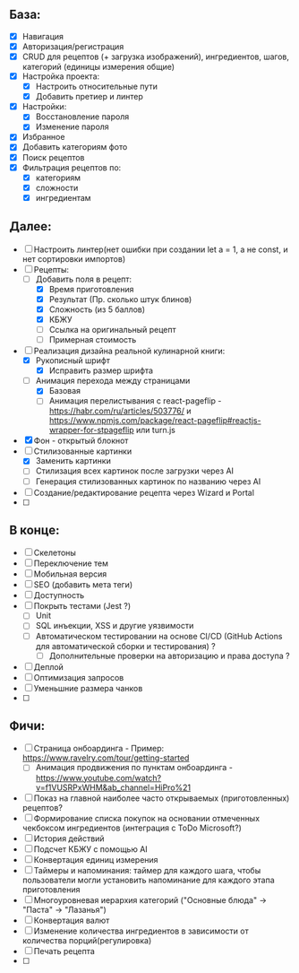 ## База:

- [x] Навигация
- [x] Авторизация/регистрация
- [x] CRUD для рецептов (+ загрузка изображений), ингредиентов, шагов, категорий (единицы измерения общие)
- [x] Настройка проекта:
  - [x] Настроить относительные пути
  - [x] Добавить претиер и линтер
- [x] Настройки:
  - [x] Восстановление пароля
  - [x] Изменение пароля
- [x] Избранное
- [x] Добавить категориям фото
- [x] Поиск рецептов
- [x] Фильтрация рецептов по:
  - [x] категориям
  - [x] сложности
  - [x] ингредиентам

## Далее:

- [ ] Настроить линтер(нет ошибки при создании let a = 1, а не const, и нет сортировки импортов)
- [ ] Рецепты:
  - [ ] Добавить поля в рецепт:
    - [x] Время приготовления
    - [x] Результат (Пр. сколько штук блинов)
    - [x] Сложность (из 5 баллов)
    - [x] КБЖУ
    - [ ] Ссылка на оригинальный рецепт
    - [ ] Примерная стоимость
- [ ] Реализация дизайна реальной кулинарной книги:
  - [x] Рукописный шрифт
    - [x] Исправить размер шрифта
  - [ ] Анимация перехода между страницами
    - [x] Базовая
    - [ ] Анимация перелистывания c react-pageflip - https://habr.com/ru/articles/503776/ и https://www.npmjs.com/package/react-pageflip#reactjs-wrapper-for-stpageflip или turn.js
- [x] Фон - открытый блокнот
- [ ] Стилизованные картинки
  - [x] Заменить картинки
  - [ ] Стилизация всех картинок после загрузки через AI
  - [ ] Генерация стилизованных картинок по названию через AI
- [ ] Создание/редактирование рецепта через Wizard и Portal
- [ ]

## В конце:

- [ ] Скелетоны
- [ ] Переключение тем
- [ ] Мобильная версия
- [ ] SEO (добавить мета теги)
- [ ] Доступность
- [ ] Покрыть тестами (Jest ?)
  - [ ] Unit
  - [ ] SQL инъекции, XSS и другие уязвимости
  - [ ] Автоматическом тестировании на основе CI/CD (GitHub Actions для автоматической сборки и тестирования) ?
    - [ ] Дополнительные проверки на авторизацию и права доступа ?
- [ ] Деплой
- [ ] Оптимизация запросов
- [ ] Уменьшние размера чанков
- [ ]

## Фичи:

- [ ] Страница онбоардинга - Пример: https://www.ravelry.com/tour/getting-started
  - [ ] Анимация продвижения по пунктам онбоардинга - https://www.youtube.com/watch?v=f1VUSRPxWHM&ab_channel=HiPro%21
- [ ] Показ на главной наиболее часто открываемых (приготовленных) рецептов?
- [ ] Формирование списка покупок на основании отмеченных чекбоксом ингредиентов (интеграция с ToDo Microsoft?)
- [ ] История действий
- [ ] Подсчет КБЖУ с помощью AI
- [ ] Конвертация единиц измерения
- [ ] Таймеры и напоминания: таймер для каждого шага, чтобы пользователи могли установить напоминание для каждого этапа приготовления
- [ ] Многоуровневая иерархия категорий ("Основные блюда" → "Паста" → "Лазанья")
- [ ] Конвертация валют
- [ ] Изменение количества ингредиентов в зависимости от количества порций(регулировка)
- [ ] Печать рецепта
- [ ]
